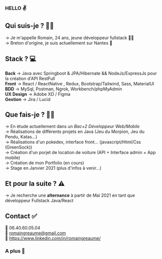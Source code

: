 ### HELLO ✌️ 

## Qui suis-je ? 🤷‍♂️

→ Je m'appelle Romain, 24 ans, jeune développeur fullstack 👨‍💻<br>
→ Breton d'origine, je suis actuellement sur Nantes 📍

## Stack ? 💻

**Back** → Java avec Springboot & JPA/Hibernate && NodeJs/ExpressJs pour la création d'API RestFull<br>
**Front** → React / ReactNative , Redux, Bootstrap/Tailwind, Sass, MaterialUI<br>
**BDD** → MySql, Postman, Ngrok, Workbench/phpMyAdmin<br>
**UX Design** → Adobe XD / Figma<br>
**Gestion** → Jira / Lucid<br>

## Que fais-je ? 👨‍💻

→ En étude actuellement dans un *Bac+2 Développeur Web/Mobile*<br>
→ Réalisations de différents projets en Java (Jeu du Morpion, Jeu du Pendu, Katas...)<br>
→ Réalisations d'un pokedex, interface front... (javascript/Html/Css (GreenSock))<br>
→ Création d'un porjet de location de voiture (API + Interface admin + App mobile)<br> 
→ Création de mon Portfolio (en cours)<br>
→ Stage en Janvier 2021 (plus d'infos à venir...)<br> 

## Et pour la suite ? ⚠️

→ Je recherche une **alternance** à partir de Mai 2021 en tant que développeur Fullstack Java/React<br> 

## Contact ✅

📱 06.40.60.05.04<br>
📩 romaingreaume@gmail.com<br>
🔵 https://www.linkedin.com/in/romaingreaume/<br>

### A plus 👋
